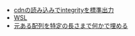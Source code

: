 
- [cdnの読み込みでintegrityを標準出力](memo/cdnの読み込みでintegrityを標準出力.md)
- [WSL](memo/wsl.md)
- [元ある配列を特定の長さまで何かで埋める](memo/元ある配列を特定の長さまで何かで埋める.md)
